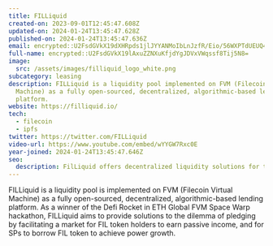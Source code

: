 ```yaml
---
title: FILLiquid
created-on: 2023-09-01T12:45:47.608Z
updated-on: 2024-01-24T13:45:47.628Z
published-on: 2024-01-24T13:45:47.636Z
email: encrypted::U2FsdGVkX19dXHRpds1jlJYYANMoIbLnJzfR/Eio/56WXPTdUEUQ4aaYGpE0wJoB
full-name: encrypted::U2FsdGVkX19lAxuZZNXuKfjdYgJDVxVWqssf8Tij5N8=
image:
  src: /assets/images/filliquid_logo_white.png
subcategory: leasing
description: FILLiquid is a liquidity pool implemented on FVM (Filecoin Virtual
  Machine) as a fully open-sourced, decentralized, algorithmic-based lending
  platform.
website: https://filliquid.io/
tech:
  - filecoin
  - ipfs
twitter: https://twitter.com/FILLiquid
video-url: https://www.youtube.com/embed/wYYGW7Rxc0E
year-joined: 2024-01-24T13:45:47.646Z
seo:
  description: FilLiquid offers decentralized liquidity solutions for the Filecoin network.
---
```


FILLiquid is a liquidity pool is implemented on FVM (Filecoin Virtual Machine) as a fully open-sourced, decentralized, algorithmic-based lending platform. As a winner of the Defi Rocket in ETH Global FVM Space Warp hackathon, FILLiquid aims to provide solutions to the dilemma of pledging by facilitating a market for FIL token holders to earn passive income, and for SPs to borrow FIL token to achieve power growth.
